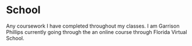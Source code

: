 # School
Any coursework I have completed throughout my classes.
I am Garrison Phillips currently going through the an online course through Florida Virtual School.
